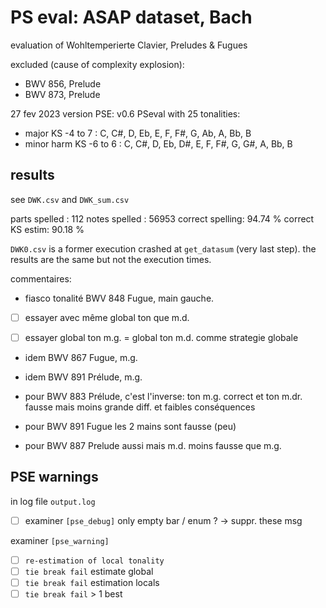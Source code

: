 # PS eval: ASAP dataset, Bach

evaluation of Wohltemperierte Clavier, Preludes & Fugues

excluded (cause of complexity explosion):

- BWV 856, Prelude
- BWV 873, Prelude

27 fev 2023
version PSE: v0.6
PSeval with 25 tonalities: 

- major KS -4 to 7 : C, C#, D, Eb, E, F, F#, G, Ab, A, Bb, B
- minor harm KS -6 to 6 : C, C#, D, Eb, D#, E, F, F#, G, G#, A, Bb, B

## results

see `DWK.csv`
and `DWK_sum.csv`

parts spelled   : 112
notes spelled   : 56953
correct spelling: 94.74 %
correct KS estim: 90.18 %

`DWK0.csv` is a former execution crashed at `get_datasum` (very last step).
the results are the same but not the execution times.

commentaires:

- fiasco tonalité BWV 848 Fugue, main gauche.

- [ ] essayer avec même global ton que m.d.

- [ ] essayer global ton m.g. = global ton m.d. comme strategie globale

- idem BWV 867 Fugue, m.g.

- idem BWV 891 Prélude, m.g.

- pour BWV 883 Prélude, c'est l'inverse: ton m.g. correct et ton m.dr. fausse
  mais moins grande diff. et faibles conséquences

- pour BWV 891 Fugue les 2 mains sont fausse (peu)

- pour BWV 887 Prelude aussi mais m.d. moins fausse que m.g.

## PSE warnings

in log file `output.log`

- [ ] examiner `[pse_debug]`
  only empty bar / enum ? -> suppr. these msg

examiner `[pse_warning]`

- [ ] `re-estimation of local tonality`
- [ ] `tie break fail` estimate global
- [ ] `tie break fail` estimation locals
- [ ] `tie break fail` > 1 best
